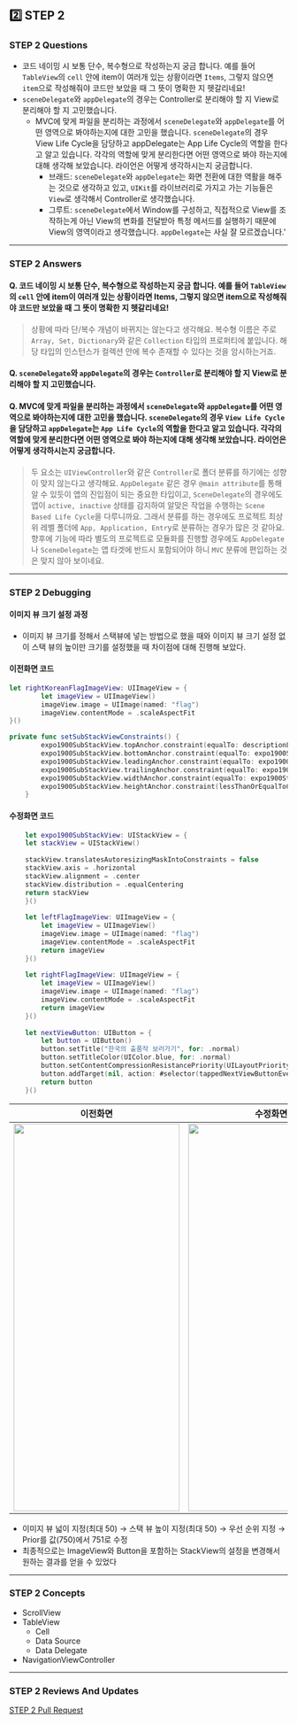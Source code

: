 ## 2️⃣ STEP 2
### STEP 2 Questions
- 코드 네이밍 시 보통 단수, 복수형으로 작성하는지 궁금 합니다. 예를 들어 `TableView`의 `cell` 안에 item이 여러개 있는 상황이라면 `Items`, 그렇지 않으면 `item`으로 작성해줘야 코드만 보았을 때 그 뜻이 명확한 지 헷갈리네요!
- `sceneDelegate`와 `appDelegate`의 경우는 Controller로 분리해야 할 지 View로 분리해야 할 지 고민했습니다.
    - MVC에 맞게 파일을 분리하는 과정에서 `sceneDelegate`와 `appDelegate`를 어떤 영역으로 봐야하는지에 대한 고민을 했습니다. `sceneDelegate`의 경우 View Life Cycle을 담당하고 appDelegate는 App Life Cycle의 역할을 한다고 알고 있습니다. 각각의 역할에 맞게 분리한다면 어떤 영역으로 봐야 하는지에 대해 생각해 보았습니다. 라이언은 어떻게 생각하시는지 궁금합니다.   
        - 브래드: `sceneDelegate`와 `appDelegate`는 화면 전환에 대한 역활을 해주는 것으로 생각하고 있고, `UIKit`를 라이브러리로 가지고 가는 기능들은 `View`로 생각해서 Controller로 생각했습니다.
        - 그루트: `sceneDelegate`에서 Window를 구성하고, 직접적으로 View를 조작하는게 아닌 View의 변화를 전달받아 특정 메서드를 실행하기 때문에 View의 영역이라고 생각했습니다. `appDelegate`는 사실 잘 모르겠습니다.'

---
### STEP 2 Answers

#### Q. 코드 네이밍 시 보통 단수, 복수형으로 작성하는지 궁금 합니다. 예를 들어 `TableView`의 `cell` 안에 item이 여러개 있는 상황이라면 Items, 그렇지 않으면 item으로 작성해줘야 코드만 보았을 때 그 뜻이 명확한 지 헷갈리네요!

> 상황에 따라 단/복수 개념이 바뀌지는 않는다고 생각해요. 복수형 이름은 주로 `Array, Set, Dictionary`와 같은 `Collection` 타입의 프로퍼티에 붙입니다. 해당 타입의 인스턴스가 컬렉션 안에 복수 존재할 수 있다는 것을 암시하는거죠.

#### Q. `sceneDelegate`와 `appDelegate`의 경우는 `Controller`로 분리해야 할 지 View로 분리해야 할 지 고민했습니다. 

#### Q. MVC에 맞게 파일을 분리하는 과정에서 `sceneDelegate`와 `appDelegate`를 어떤 영역으로 봐야하는지에 대한 고민을 했습니다. `sceneDelegate`의 경우 `View Life Cycle`을 담당하고 `appDelegate`는 `App Life Cycle`의 역할을 한다고 알고 있습니다. 각각의 역할에 맞게 분리한다면 어떤 영역으로 봐야 하는지에 대해 생각해 보았습니다. 라이언은 어떻게 생각하시는지 궁금합니다.

> 두 요소는 `UIViewController`와 같은 `Controller`로 폴더 분류를 하기에는 성향이 맞지 않는다고 생각해요. `AppDelegate` 같은 경우 `@main attribute`를 통해 알 수 있듯이 앱의 진입점이 되는 중요한 타입이고, `SceneDelegate`의 경우에도 앱이 `active, inactive` 상태를 감지하여 알맞은 작업을 수행하는 `Scene Based Life Cycle`을 다루니까요. 그래서 분류를 하는 경우에도 프로젝트 최상위 레벨 폴더에 `App, Application, Entr`y로 분류하는 경우가 많은 것 같아요. 향후에 기능에 따라 별도의 프로젝트로 모듈화를 진행할 경우에도 `AppDelegate`나 `SceneDelegate`는 앱 타겟에 반드시 포함되어야 하니 `MVC` 분류에 편입하는 것은 맞지 않아 보이네요.

---
### STEP 2 Debugging
#### 이미지 뷰 크기 설정 과정
- 이미지 뷰 크기를 정해서 스택뷰에 넣는 방법으로 했을 때와 이미지 뷰 크기 설정 없이 스택 뷰의 높이만 크기를 설정했을 때 차이점에 대해 진행해 보았다.
#### 이전화면 코드
```swift
let rightKoreanFlagImageView: UIImageView = {
        let imageView = UIImageView()
        imageView.image = UIImage(named: "flag")
        imageView.contentMode = .scaleAspectFit
}()

private func setSubStackViewConstraints() {
        expo1900SubStackView.topAnchor.constraint(equalTo: descriptionLabel.bottomAnchor).isActive = true
        expo1900SubStackView.bottomAnchor.constraint(equalTo: expo1900StackView.bottomAnchor).isActive = true
        expo1900SubStackView.leadingAnchor.constraint(equalTo: expo1900StackView.leadingAnchor).isActive = true
        expo1900SubStackView.trailingAnchor.constraint(equalTo: expo1900StackView.trailingAnchor).isActive = true
        expo1900SubStackView.widthAnchor.constraint(equalTo: expo1900StackView.widthAnchor).isActive = true
        expo1900SubStackView.heightAnchor.constraint(lessThanOrEqualToConstant: 50).isActive = true
    }
```
#### 수정화면 코드
```swift
    let expo1900SubStackView: UIStackView = {
    let stackView = UIStackView()
    
    stackView.translatesAutoresizingMaskIntoConstraints = false
    stackView.axis = .horizontal
    stackView.alignment = .center
    stackView.distribution = .equalCentering
    return stackView
    }()
    
    let leftFlagImageView: UIImageView = {
        let imageView = UIImageView()
        imageView.image = UIImage(named: "flag")
        imageView.contentMode = .scaleAspectFit
        return imageView
    }()
    
    let rightFlagImageView: UIImageView = {
        let imageView = UIImageView()
        imageView.image = UIImage(named: "flag")
        imageView.contentMode = .scaleAspectFit
        return imageView
    }()
    
    let nextViewButton: UIButton = {
        let button = UIButton()
        button.setTitle("한국의 출품작 보러가기", for: .normal)
        button.setTitleColor(UIColor.blue, for: .normal)
        button.setContentCompressionResistancePriority(UILayoutPriority(751), for: .horizontal)
        button.addTarget(nil, action: #selector(tappedNextViewButtonEvent), for: .touchUpInside)
        return button
    }()    
```

|이전화면|수정화면|
|:---:|:---:|
|<image src = "https://user-images.githubusercontent.com/45350356/174255420-fcae28f0-87d5-4a03-b60d-6e532b1372fa.png" width="300" height="700">|<image src = "https://i.imgur.com/rYGiTFj.png" width="300" height="700"> |

- 이미지 뷰 넓이 지정(최대 50) → 스택 뷰 높이 지정(최대 50) → 우선 순위 지정 → Prior를 값(750)에서 751로 수정
- 최종적으로는 ImageView와 Button을 포함하는 StackView의 설정을 변경해서 원하는 결과를 얻을 수 있었다
---
### STEP 2 Concepts
- ScrollView
- TableView
    - Cell
    - Data Source
    - Data Delegate
- NavigationViewController
---
### STEP 2 Reviews And Updates

[STEP 2 Pull Request](https://github.com/yagom-academy/ios-exposition-universelle/pull/184)
